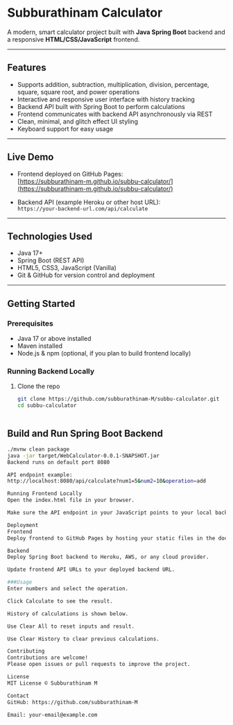 # Subburathinam Calculator

A modern, smart calculator project built with **Java Spring Boot** backend and a responsive **HTML/CSS/JavaScript** frontend.

---

## Features

- Supports addition, subtraction, multiplication, division, percentage, square, square root, and power operations
- Interactive and responsive user interface with history tracking
- Backend API built with Spring Boot to perform calculations
- Frontend communicates with backend API asynchronously via REST
- Clean, minimal, and glitch effect UI styling
- Keyboard support for easy usage

---

## Live Demo

- Frontend deployed on GitHub Pages:  
  [https://subburathinam-m.github.io/subbu-calculator/](https://subburathinam-m.github.io/subbu-calculator/)

- Backend API (example Heroku or other host URL):  
  `https://your-backend-url.com/api/calculate`

---

## Technologies Used

- Java 17+
- Spring Boot (REST API)
- HTML5, CSS3, JavaScript (Vanilla)
- Git & GitHub for version control and deployment

---

## Getting Started

### Prerequisites

- Java 17 or above installed
- Maven installed
- Node.js & npm (optional, if you plan to build frontend locally)

### Running Backend Locally

1. Clone the repo  
   ```bash
   git clone https://github.com/subburathinam-M/subbu-calculator.git
   cd subbu-calculator



## Build and Run Spring Boot Backend
 
 ```bash
./mvnw clean package
java -jar target/WebCalculator-0.0.1-SNAPSHOT.jar
Backend runs on default port 8080

API endpoint example:
http://localhost:8080/api/calculate?num1=5&num2=10&operation=add

Running Frontend Locally
Open the index.html file in your browser.

Make sure the API endpoint in your JavaScript points to your local backend URL (http://localhost:8080/api/calculate).

Deployment
Frontend
Deploy frontend to GitHub Pages by hosting your static files in the docs/ folder or root branch.

Backend
Deploy Spring Boot backend to Heroku, AWS, or any cloud provider.

Update frontend API URLs to your deployed backend URL.

###Usage
Enter numbers and select the operation.

Click Calculate to see the result.

History of calculations is shown below.

Use Clear All to reset inputs and result.

Use Clear History to clear previous calculations.

Contributing
Contributions are welcome!
Please open issues or pull requests to improve the project.

License
MIT License © Subburathinam M

Contact
GitHub: https://github.com/subburathinam-M

Email: your-email@example.com
